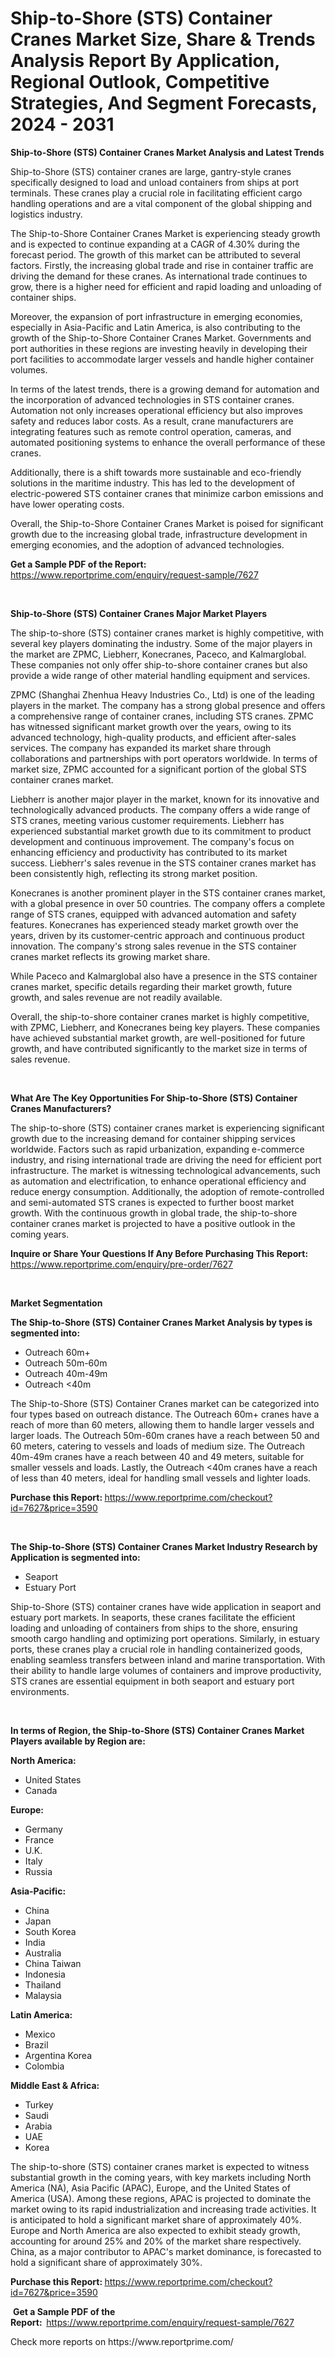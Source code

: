 <p><h1>Ship-to-Shore (STS) Container Cranes Market Size, Share & Trends Analysis Report By Application, Regional Outlook, Competitive Strategies, And Segment Forecasts, 2024 - 2031</h1></p><p><strong>Ship-to-Shore (STS) Container Cranes Market Analysis and Latest Trends</strong></p>
<p><p>Ship-to-Shore (STS) container cranes are large, gantry-style cranes specifically designed to load and unload containers from ships at port terminals. These cranes play a crucial role in facilitating efficient cargo handling operations and are a vital component of the global shipping and logistics industry.</p><p>The Ship-to-Shore Container Cranes Market is experiencing steady growth and is expected to continue expanding at a CAGR of 4.30% during the forecast period. The growth of this market can be attributed to several factors. Firstly, the increasing global trade and rise in container traffic are driving the demand for these cranes. As international trade continues to grow, there is a higher need for efficient and rapid loading and unloading of container ships.</p><p>Moreover, the expansion of port infrastructure in emerging economies, especially in Asia-Pacific and Latin America, is also contributing to the growth of the Ship-to-Shore Container Cranes Market. Governments and port authorities in these regions are investing heavily in developing their port facilities to accommodate larger vessels and handle higher container volumes.</p><p>In terms of the latest trends, there is a growing demand for automation and the incorporation of advanced technologies in STS container cranes. Automation not only increases operational efficiency but also improves safety and reduces labor costs. As a result, crane manufacturers are integrating features such as remote control operation, cameras, and automated positioning systems to enhance the overall performance of these cranes.</p><p>Additionally, there is a shift towards more sustainable and eco-friendly solutions in the maritime industry. This has led to the development of electric-powered STS container cranes that minimize carbon emissions and have lower operating costs.</p><p>Overall, the Ship-to-Shore Container Cranes Market is poised for significant growth due to the increasing global trade, infrastructure development in emerging economies, and the adoption of advanced technologies.</p></p>
<p><strong>Get a Sample PDF of the Report:&nbsp;</strong> <a href="https://www.reportprime.com/enquiry/request-sample/7627">https://www.reportprime.com/enquiry/request-sample/7627</a></p>
<p>&nbsp;</p>
<p><strong>Ship-to-Shore (STS) Container Cranes Major Market Players</strong></p>
<p><p>The ship-to-shore (STS) container cranes market is highly competitive, with several key players dominating the industry. Some of the major players in the market are ZPMC, Liebherr, Konecranes, Paceco, and Kalmarglobal. These companies not only offer ship-to-shore container cranes but also provide a wide range of other material handling equipment and services.</p><p>ZPMC (Shanghai Zhenhua Heavy Industries Co., Ltd) is one of the leading players in the market. The company has a strong global presence and offers a comprehensive range of container cranes, including STS cranes. ZPMC has witnessed significant market growth over the years, owing to its advanced technology, high-quality products, and efficient after-sales services. The company has expanded its market share through collaborations and partnerships with port operators worldwide. In terms of market size, ZPMC accounted for a significant portion of the global STS container cranes market.</p><p>Liebherr is another major player in the market, known for its innovative and technologically advanced products. The company offers a wide range of STS cranes, meeting various customer requirements. Liebherr has experienced substantial market growth due to its commitment to product development and continuous improvement. The company's focus on enhancing efficiency and productivity has contributed to its market success. Liebherr's sales revenue in the STS container cranes market has been consistently high, reflecting its strong market position.</p><p>Konecranes is another prominent player in the STS container cranes market, with a global presence in over 50 countries. The company offers a complete range of STS cranes, equipped with advanced automation and safety features. Konecranes has experienced steady market growth over the years, driven by its customer-centric approach and continuous product innovation. The company's strong sales revenue in the STS container cranes market reflects its growing market share.</p><p>While Paceco and Kalmarglobal also have a presence in the STS container cranes market, specific details regarding their market growth, future growth, and sales revenue are not readily available.</p><p>Overall, the ship-to-shore container cranes market is highly competitive, with ZPMC, Liebherr, and Konecranes being key players. These companies have achieved substantial market growth, are well-positioned for future growth, and have contributed significantly to the market size in terms of sales revenue.</p></p>
<p>&nbsp;</p>
<p><strong>What Are The Key Opportunities For Ship-to-Shore (STS) Container Cranes Manufacturers?</strong></p>
<p><p>The ship-to-shore (STS) container cranes market is experiencing significant growth due to the increasing demand for container shipping services worldwide. Factors such as rapid urbanization, expanding e-commerce industry, and rising international trade are driving the need for efficient port infrastructure. The market is witnessing technological advancements, such as automation and electrification, to enhance operational efficiency and reduce energy consumption. Additionally, the adoption of remote-controlled and semi-automated STS cranes is expected to further boost market growth. With the continuous growth in global trade, the ship-to-shore container cranes market is projected to have a positive outlook in the coming years.</p></p>
<p><strong>Inquire or Share Your Questions If Any Before Purchasing This Report:</strong> <a href="https://www.reportprime.com/enquiry/pre-order/7627">https://www.reportprime.com/enquiry/pre-order/7627</a></p>
<p>&nbsp;</p>
<p><strong>Market Segmentation</strong></p>
<p><strong>The Ship-to-Shore (STS) Container Cranes Market Analysis by types is segmented into:</strong></p>
<p><ul><li>Outreach 60m+</li><li>Outreach 50m-60m</li><li>Outreach 40m-49m</li><li>Outreach <40m</li></ul></p>
<p><p>The Ship-to-Shore (STS) Container Cranes market can be categorized into four types based on outreach distance. The Outreach 60m+ cranes have a reach of more than 60 meters, allowing them to handle larger vessels and larger loads. The Outreach 50m-60m cranes have a reach between 50 and 60 meters, catering to vessels and loads of medium size. The Outreach 40m-49m cranes have a reach between 40 and 49 meters, suitable for smaller vessels and loads. Lastly, the Outreach <40m cranes have a reach of less than 40 meters, ideal for handling small vessels and lighter loads.</p></p>
<p><strong>Purchase this Report:&nbsp;</strong><a href="https://www.reportprime.com/checkout?id=7627&price=3590">https://www.reportprime.com/checkout?id=7627&price=3590</a></p>
<p>&nbsp;</p>
<p><strong>The Ship-to-Shore (STS) Container Cranes Market Industry Research by Application is segmented into:</strong></p>
<p><ul><li>Seaport</li><li>Estuary Port</li></ul></p>
<p><p>Ship-to-Shore (STS) container cranes have wide application in seaport and estuary port markets. In seaports, these cranes facilitate the efficient loading and unloading of containers from ships to the shore, ensuring smooth cargo handling and optimizing port operations. Similarly, in estuary ports, these cranes play a crucial role in handling containerized goods, enabling seamless transfers between inland and marine transportation. With their ability to handle large volumes of containers and improve productivity, STS cranes are essential equipment in both seaport and estuary port environments.</p></p>
<p>&nbsp;</p>
<p><strong>In terms of Region, the Ship-to-Shore (STS) Container Cranes Market Players available by Region are:</strong></p>
<p>
    <p> <strong> North America: </strong>
        <ul>
            <li>United States</li>
            <li>Canada</li>
        </ul>
        </p> 
    <p> <strong> Europe: </strong>
        <ul>
            <li>Germany</li>
            <li>France</li>
            <li>U.K.</li>
            <li>Italy</li>
            <li>Russia</li>
        </ul>
        </p> 
    <p> <strong> Asia-Pacific: </strong>
        <ul>
            <li>China</li>
            <li>Japan</li>
            <li>South Korea</li>
            <li>India</li>
            <li>Australia</li>
            <li>China Taiwan</li>
            <li>Indonesia</li>
            <li>Thailand</li>
            <li>Malaysia</li>
        </ul>
        </p> 
    <p> <strong> Latin America: </strong>
        <ul>
            <li>Mexico</li>
            <li>Brazil</li>
            <li>Argentina Korea</li>
            <li>Colombia</li>
        </ul>
        </p> 
    <p> <strong> Middle East & Africa: </strong>
        <ul>
            <li>Turkey</li>
            <li>Saudi</li>
            <li>Arabia</li>
            <li>UAE</li>
            <li>Korea</li>
        </ul>
    </p>
    </p>
<p><p>The ship-to-shore (STS) container cranes market is expected to witness substantial growth in the coming years, with key markets including North America (NA), Asia Pacific (APAC), Europe, and the United States of America (USA). Among these regions, APAC is projected to dominate the market owing to its rapid industrialization and increasing trade activities. It is anticipated to hold a significant market share of approximately 40%. Europe and North America are also expected to exhibit steady growth, accounting for around 25% and 20% of the market share respectively. China, as a major contributor to APAC's market dominance, is forecasted to hold a significant share of approximately 30%.</p></p>
<p><strong>Purchase this Report: </strong><a href="https://www.reportprime.com/checkout?id=7627&price=3590">https://www.reportprime.com/checkout?id=7627&price=3590</a></p>
<p>&nbsp;<strong>Get a Sample PDF of the Report:&nbsp;&nbsp;</strong><a href="https://www.reportprime.com/enquiry/request-sample/7627">https://www.reportprime.com/enquiry/request-sample/7627</a></p>
<p><strong></strong></p>
<p>Check more reports on https://www.reportprime.com/</p>
